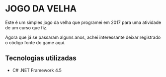 # JOGO DA VELHA

Este é um simples jogo da velha que programei em 2017 para uma atividade de um curso que fiz.

Agora que já se passaram alguns anos, achei interessante deixar registrado o código fonte do game aqui.


## Tecnologias utilizadas
- C# .NET Framework 4.5